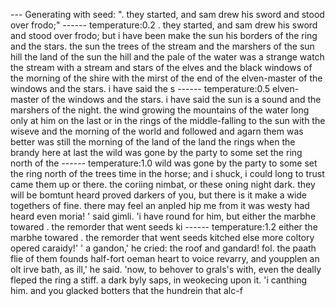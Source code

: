 --- Generating with seed: ". they started, and sam drew his sword and stood over frodo;"
------ temperature:0.2
. they started, and sam drew his sword and stood over frodo; but i have been make the sun his borders of the ring and the stars. the sun the trees of the stream and the marshers of the sun hill the land of the sun the hill and the pale of the water was a strange watch the stream with a stream and stars of the elves and the black windows of the morning of the shire with the mirst of the end of the elven-master of the windows and the stars. i have said the s
------ temperature:0.5
elven-master of the windows and the stars. i have said the sun is a sound and the marshers of the night. the wind growing the mountains of the water long only at him on the last or in the rings of the middle-falling to the sun with the wiseve and the morning of the world and followed and agarn them was better was still the morning of the land of the land the rings when the brandy here at last the wild was gone by the party to some set the ring north of the
------ temperature:1.0
wild was gone by the party to some set the ring north of the trees time in the horse; and i shuck, i could long to trust came them up or there. the coriing nimbat, or these oning night dark. they will be bomtunt heard proved darkers of you, but there is it make a wide togethers of fine. there may feel an anpled hip me from it was westy had heard even moria! ' said gimli. 'i have round for him, but either the marbhe towared . the remorder that went seeds ki
------ temperature:1.2
 either the marbhe towared . the remorder that went seeds kitched else more coltory opered caraidy!' ' a
 gandon,' he cried: the roof and gandard! fol. the paath flie of them founds half-fort oeman heart to voice revarry, and youpplen an olt irve bath, as ill,' he said. 'now, to behover to grals's with, even the deally fleped the ring a stiff. a dark byly saps, in weokecing upon it.
     'i canthing him. and you glacked botters that the hundrein that alc-f
